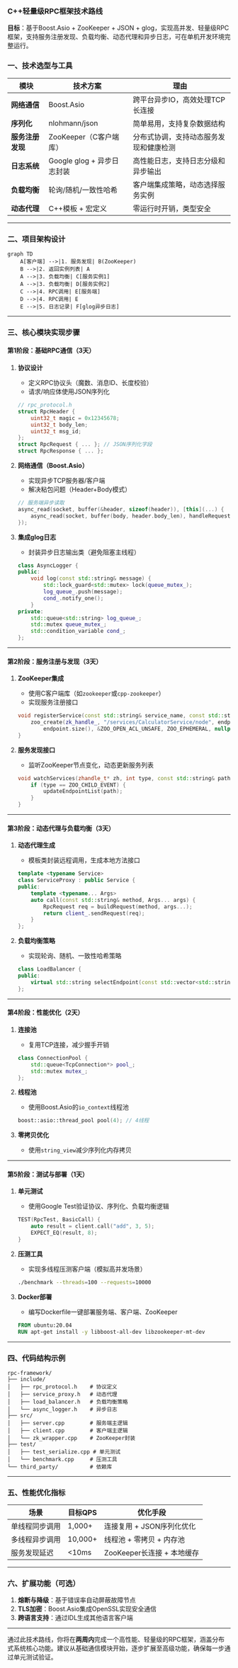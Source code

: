 

### **C++轻量级RPC框架技术路线**  
**目标**：基于Boost.Asio + ZooKeeper + JSON + glog，实现高并发、轻量级RPC框架，支持服务注册发现、负载均衡、动态代理和异步日志，可在单机开发环境完整运行。


### **一、技术选型与工具**
| 模块                | 技术方案                          | 理由                                                                 |
|---------------------|----------------------------------|----------------------------------------------------------------------|
| **网络通信**        | Boost.Asio                      | 跨平台异步IO，高效处理TCP长连接                                      |
| **序列化**          | nlohmann/json                   | 简单易用，支持复杂数据结构                                           |
| **服务注册发现**    | ZooKeeper（C客户端库）           | 分布式协调，支持动态服务发现和健康检测                                 |
| **日志系统**        | Google glog + 异步日志封装       | 高性能日志，支持日志分级和异步输出                                   |
| **负载均衡**        | 轮询/随机/一致性哈希             | 客户端集成策略，动态选择服务实例                                      |
| **动态代理**        | C++模板 + 宏定义                 | 零运行时开销，类型安全                                               |

---

### **二、项目架构设计**
```mermaid
graph TD
    A[客户端] -->|1. 服务发现| B(ZooKeeper)
    B -->|2. 返回实例列表| A
    A -->|3. 负载均衡| C[服务实例1]
    A -->|3. 负载均衡| D[服务实例2]
    C -->|4. RPC调用| E[服务端]
    D -->|4. RPC调用| E
    E -->|5. 日志记录| F[glog异步日志]
```

---

### **三、核心模块实现步骤**  
#### **第1阶段：基础RPC通信（3天）**
1. **协议设计**  
   - 定义RPC协议头（魔数、消息ID、长度校验）  
   - 请求/响应体使用JSON序列化  
   ```cpp
   // rpc_protocol.h
   struct RpcHeader {
       uint32_t magic = 0x12345678;
       uint32_t body_len;
       uint32_t msg_id;
   };
   struct RpcRequest { ... }; // JSON序列化字段
   struct RpcResponse { ... };
   ```

2. **网络通信（Boost.Asio）**  
   - 实现异步TCP服务器/客户端  
   - 解决粘包问题（Header+Body模式）  
   ```cpp
   // 服务端异步读取
   async_read(socket, buffer(&header, sizeof(header)), [this](...) {
       async_read(socket, buffer(body, header.body_len), handleRequest);
   });
   ```

3. **集成glog日志**  
   - 封装异步日志输出类（避免阻塞主线程）  
   ```cpp
   class AsyncLogger {
   public:
       void log(const std::string& message) {
           std::lock_guard<std::mutex> lock(queue_mutex_);
           log_queue_.push(message);
           cond_.notify_one();
       }
   private:
       std::queue<std::string> log_queue_;
       std::mutex queue_mutex_;
       std::condition_variable cond_;
   };
   ```

---

#### **第2阶段：服务注册与发现（3天）**
1. **ZooKeeper集成**  
   - 使用C客户端库（如`zookeeper`或`cpp-zookeeper`）  
   - 实现服务注册接口  
   ```cpp
   void registerService(const std::string& service_name, const std::string& endpoint) {
       zoo_create(zk_handle_, "/services/CalculatorService/node", endpoint.c_str(), 
           endpoint.size(), &ZOO_OPEN_ACL_UNSAFE, ZOO_EPHEMERAL, nullptr, 0);
   }
   ```

2. **服务发现接口**  
   - 监听ZooKeeper节点变化，动态更新服务列表  
   ```cpp
   void watchServices(zhandle_t* zh, int type, const std::string& path) {
       if (type == ZOO_CHILD_EVENT) {
           updateEndpointList(path);
       }
   }
   ```

---

#### **第3阶段：动态代理与负载均衡（3天）**
1. **动态代理生成**  
   - 模板类封装远程调用，生成本地方法接口  
   ```cpp
   template <typename Service>
   class ServiceProxy : public Service {
   public:
       template <typename... Args>
       auto call(const std::string& method, Args... args) {
           RpcRequest req = buildRequest(method, args...);
           return client_.sendRequest(req);
       }
   };
   ```

2. **负载均衡策略**  
   - 实现轮询、随机、一致性哈希策略  
   ```cpp
   class LoadBalancer {
   public:
       virtual std::string selectEndpoint(const std::vector<std::string>& endpoints) = 0;
   };
   ```

---

#### **第4阶段：性能优化（2天）**
1. **连接池**  
   - 复用TCP连接，减少握手开销  
   ```cpp
   class ConnectionPool {
       std::queue<TcpConnection*> pool_;
       std::mutex mutex_;
   };
   ```

2. **线程池**  
   - 使用Boost.Asio的`io_context`线程池  
   ```cpp
   boost::asio::thread_pool pool(4); // 4线程
   ```

3. **零拷贝优化**  
   - 使用`string_view`减少序列化内存拷贝  

---

#### **第5阶段：测试与部署（1天）**
1. **单元测试**  
   - 使用Google Test验证协议、序列化、负载均衡逻辑  
   ```cpp
   TEST(RpcTest, BasicCall) {
       auto result = client.call("add", 3, 5);
       EXPECT_EQ(result, 8);
   }
   ```

2. **压测工具**  
   - 实现多线程压测客户端（模拟高并发场景）  
   ```bash
   ./benchmark --threads=100 --requests=10000
   ```

3. **Docker部署**  
   - 编写Dockerfile一键部署服务端、客户端、ZooKeeper  
   ```dockerfile
   FROM ubuntu:20.04
   RUN apt-get install -y libboost-all-dev libzookeeper-mt-dev
   ```

---

### **四、代码结构示例**
```
rpc-framework/
├── include/
│   ├── rpc_protocol.h    # 协议定义
│   ├── service_proxy.h   # 动态代理
│   ├── load_balancer.h   # 负载均衡策略
│   └── async_logger.h    # 异步日志
├── src/
│   ├── server.cpp        # 服务端主逻辑
│   ├── client.cpp        # 客户端主逻辑
│   └── zk_wrapper.cpp    # ZooKeeper封装
├── test/
│   ├── test_serialize.cpp # 单元测试
│   └── benchmark.cpp     # 压测工具
└── third_party/          # 依赖库
```

---

### **五、性能优化指标**
| 场景                | 目标QPS  | 优化手段                          |
|---------------------|---------|----------------------------------|
| 单线程同步调用       | 1,000+  | 连接复用 + JSON序列化优化          |
| 多线程异步调用       | 10,000+ | 线程池 + 零拷贝 + 内存池           |
| 服务发现延迟         | <10ms   | ZooKeeper长连接 + 本地缓存         |

---

### **六、扩展功能（可选）**
1. **熔断与降级**：基于错误率自动屏蔽故障节点  
2. **TLS加密**：Boost.Asio集成OpenSSL实现安全通信  
3. **跨语言支持**：通过IDL生成其他语言客户端  

---

通过此技术路线，你将在**两周内**完成一个高性能、轻量级的RPC框架，涵盖分布式系统核心功能。建议从基础通信模块开始，逐步扩展至高级功能，确保每一步通过单元测试验证。
